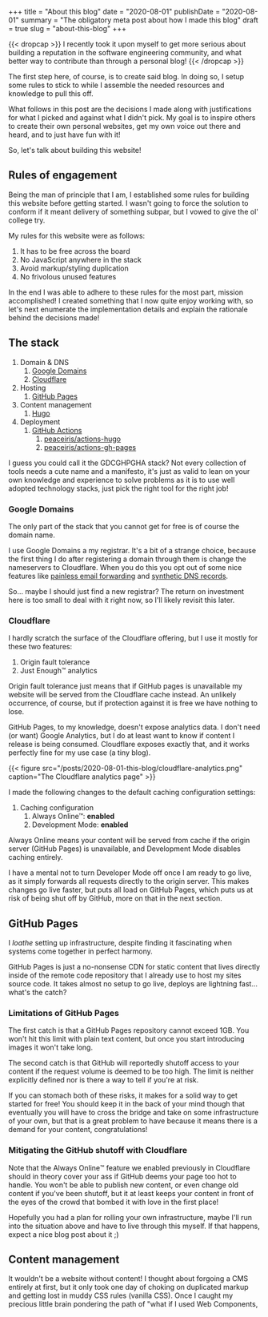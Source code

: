 +++
title = "About this blog"
date = "2020-08-01"
publishDate = "2020-08-01"
summary = "The obligatory meta post about how I made this blog"
draft = true
slug = "about-this-blog"
+++

{{< dropcap >}}
I recently took it upon myself to get more serious about building a reputation in the software engineering community, and what better way to contribute than through a personal blog!
{{< /dropcap >}}

The first step here, of course, is to create said blog. In doing so, I setup some rules to stick to while I assemble the needed resources and knowledge to pull this off.

What follows in this post are the decisions I made along with justifications for what I picked and against what I didn't pick. My goal is to inspire others to create their own personal websites, get my own voice out there and heard, and to just have fun with it!

So, let's talk about building this website!

## Rules of engagement

Being the man of principle that I am, I established some rules for building this website before getting started. I wasn't going to force the solution to conform if it meant delivery of something subpar, but I vowed to give the ol' college try.

My rules for this website were as follows:

1. It has to be free across the board
1. No JavaScript anywhere in the stack
1. Avoid markup/styling duplication
1. No frivolous unused features

In the end I was able to adhere to these rules for the most part, mission accomplished! I created something that I now quite enjoy working with, so let's next enumerate the implementation details and explain the rationale behind the decisions made!

## The stack

1. Domain & DNS
    1. [Google Domains](https://domains.google/)
    1. [Cloudflare](https://www.cloudflare.com/)
1. Hosting
    1. [GitHub Pages](https://pages.github.com/)
1. Content management
    1. [Hugo](https://gohugo.io/)
1. Deployment
    1. [GitHub Actions](https://github.com/features/actions)
        1. [peaceiris/actions-hugo](https://github.com/peaceiris/actions-hugo)
        1. [peaceiris/actions-gh-pages](https://github.com/peaceiris/actions-gh-pages)

I guess you could call it the GDCGHPGHA stack? Not every collection of tools needs a cute name and a manifesto, it's just as valid to lean on your own knowledge and experience to solve problems as it is to use well adopted technology stacks, just pick the right tool for the right job!

### Google Domains

The only part of the stack that you cannot get for free is of course the domain name.

I use Google Domains a my registrar. It's a bit of a strange choice, because the first thing I do after registering a domain through them is change the nameservers to Cloudflare. When you do this you opt out of some nice features like [painless email forwarding](https://domains.google/getting-started/email/) and [synthetic DNS records](https://support.google.com/domains/answer/6069273?hl=en).

So... maybe I should just find a new registrar? The return on investment here is too small to deal with it right now, so I'll likely revisit this later. 

### Cloudflare

I hardly scratch the surface of the Cloudflare offering, but I use it mostly for these two features:

1. Origin fault tolerance
1. Just Enough™ analytics

Origin fault tolerance just means that if GitHub pages is unavailable my website will be served from the Cloudflare cache instead. An unlikely occurrence, of course, but if protection against it is free we have nothing to lose.

GitHub Pages, to my knowledge, doesn't expose analytics data. I don't need (or want) Google Analytics, but I do at least want to know if content I release is being consumed. Cloudflare exposes exactly that, and it works perfectly fine for my use case (a tiny blog).

{{< figure src="/posts/2020-08-01-this-blog/cloudflare-analytics.png" caption="The Cloudflare analytics page" >}}

I made the following changes to the default caching configuration settings:
1. Caching configuration
    1. Always Online™: **enabled**
    1. Development Mode: **enabled**

Always Online means your content will be served from cache if the origin server (GitHub Pages) is unavailable, and Development Mode disables caching entirely.

I have a mental not to turn Developer Mode off once I am ready to go live, as it simply forwards all requests directly to the origin server. This makes changes go live faster, but puts all load on GitHub Pages, which puts us at risk of being shut off by GitHub, more on that in the next section.

## GitHub Pages

I *loathe* setting up infrastructure, despite finding it fascinating when systems come together in perfect harmony.

GitHub Pages is just a no-nonsense CDN for static content that lives directly inside of the remote code repository that I already use to host my sites source code. It takes almost no setup to go live, deploys are lightning fast... what's the catch?

### Limitations of GitHub Pages

The first catch is that a GitHub Pages repository cannot exceed 1GB. You won't hit this limit with plain text content, but once you start introducing images it won't take long.

The second catch is that GitHub will reportedly shutoff access to your content if the request volume is deemed to be too high. The limit is neither explicitly defined nor is there a way to tell if you're at risk.

If you can stomach both of these risks, it makes for a solid way to get started for free! You should keep it in the back of your mind though that eventually you will have to cross the bridge and take on some infrastructure of your own, but that is a great problem to have because it means there is a demand for your content, congratulations!

### Mitigating the GitHub shutoff with Cloudflare

Note that the Always Online™️ feature we enabled previously in Cloudflare should in theory cover your ass if GitHub deems your page too hot to handle. You won't be able to publish new content, or even change old content if you've been shutoff, but it at least keeps your content in front of the eyes of the crowd that bombed it with love in the first place!

Hopefully you had a plan for rolling your own infrastructure, maybe I'll run into the situation above and have to live through this myself. If that happens, expect a nice blog post about it ;)

## Content management

It wouldn't be a website without content! I thought about forgoing a CMS entirely at first, but it only took one day of choking on duplicated markup and getting lost in muddy CSS rules (vanilla CSS). Once I caught my precious little brain pondering the path of "what if I used Web Components, <template> and <slot>, and Shadow DOM to reduce duplication" I shut it all down and admitted that it was time to find a CMS.

I ended up settling for Hugo because it was the only *currently popular* solution (key words being current and popular) I could find that satisfied both of the following:

1. No JavaScript anywhere in the stack
1. Avoid markup/styling duplication

Hugo was somehow the only solution left on my short list made it the winner by default, making the CMS decision very easy for me. Before I talk more about my experiences with Hugo, some quick notes on why I *didn't* reach for any of the other offerings.

### Against the Hugo alternatives

*Every* other CMS on my short list had some sort of JavaScript dependency. They were either using React or Vue instead of HTML templates, or depended on JavaScript build processes like Webpack. The one exception was [Ghost](https://github.com/getgrav/grav), but that is powered by PHP, which I would prefer to keep out of my life entirely.

We already have a great view abstraction for the web, it's HTML and CSS. The only justification for including a JS view library would be to leverage proprietary components from it's respective ecosystem, but this is *a blog*, need I say more?

"But what about server-side rendered React! That delivers HTML just like Hugo!" What the client receives is indeed HTML, you are correct there, but this approach requires running a process to build that content from its respective JavaScript source *as it is requested*. Step back and assess this like you would any other technical implementation, and see that it is an insane amount of work just to... get around serving static documents? Serving static documents is about as simple as it gets, and simple solutions tend not to break as often as complex ones.

### From zero to Hugo

In line with my goal of not adding frivolous unused features to source code, I chose not to introduce a theme. Turns out this ends up creating a broken site by default, and the errors reported aren't particularly helpful.

It started to dawn on me why the [getting started documentation](https://gohugo.io/getting-started/quick-start/) includes adding a theme, because that would have included the missing boilerplate to get content rendering on the page.

I was missing default layouts, most importantly the `baseof.html` file which is the **entire chrome of the website**! Why that isn't included in the code generated by `hugo new` I have no idea. 

Things started to click much more quickly after swallowing my pride and watching the [fantastic tutorial videos by Mike Dane](https://www.youtube.com/watch?list=PLLAZ4kZ9dFpOnyRlyS-liKL5ReHDcj4G3&v=qtIqKaDlqXo), which are often referenced in the Hugo documentation.

### Obligatory JavaScript rant

You may be wondering why I want anything to do with JavaScript. I know how people look at me when I express my distaste for JavaScript, but I stand by it.

During my tenure as a professional software engineer working with small/mid sized technology companies, I dare say that nothing has caused more fundamental and systemic issues than JavaScript. 

I am going to stop the rant there, but you can count on me expanding on this topic in a future post ;)

## Deployment

I knew right away that GitHub Actions was going to be perfect for this, given their free offering for public repositories. Quite simply, it's a simple method of running deployment code on push to a branch.

{{< figure src="/posts/2020-08-01-this-blog/gh_actions_example_build.png" caption="The end result of the integration, a successful 10 second build" >}}

I knew ahead of time that I needed to setup the git branches correctly:
1. `master`: Website source code
1. `gh-pages`: Website static content served through GitHub pages

When the `hugo` command is run without any arguments, it builds the site into a `public` directory, which is exactly what we want to push into the `gh-pages` branch. So, let's get this to happen in the GitHub actions job!

Feel free to reference my [GitHub actions configuration file](https://github.com/corytheboyd/website/blob/master/.github/workflows/main.yml), which is fairly self explanatory. Here is a simplified slice of the relevant steps in the build:

{{< gist corytheboyd 72219b9e70776db5c5a76662b8efc80f >}}

Huge shoutout to [Shohei Ueda (peaceiris)](https://github.com/peaceiris) for publishing the GitHub Actions plugins for downloading the Hugo binary and uploading content to the gh-pages branch, that saved me tons of time, I actually only spent about 15 minutes from "I should figure out deployment" to having it completely working, it felt amazing!

## Summary

I hope this was helpful to anyone looking to host their own personal website! It can be hard to know what to use and why when you're getting started, and perhaps my list of selected technologies along with my justifications helps you to create your own setup!

And to conclude this blog post, I just want to say that I don't consider this website finished at all yet! Some things off the top of my head that are on deck:
* Styling needs some love, as it always does
* Formatting for different devices (easy to do, likely the next thing I tackle)
* Hosting non-text assets on another CDN (and incorporate into the build/deploy process)
* Get people to actually read and appreciate what I have to say ;)
